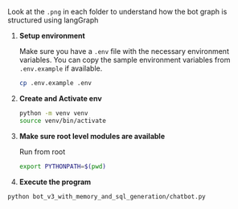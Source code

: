 Look at the `.png` in each folder to understand how the bot graph is structured using langGraph

1. **Setup environment**

    Make sure you have a `.env` file with the necessary environment variables. You can copy the sample environment variables from `.env.example` if available.

    ```sh
    cp .env.example .env
    ```

2. **Create and Activate env**

    ```sh
    python -m venv venv
    source venv/bin/activate
    ```

3. **Make sure root level modules are available**

    Run from root
    ```sh
    export PYTHONPATH=$(pwd)
    ```

4. **Execute the program**

```sh
python bot_v3_with_memory_and_sql_generation/chatbot.py
```